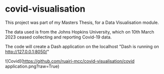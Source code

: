 # covid-visualisation
This project was part of my Masters Thesis, for a Data Visualisation module. 

The data used is from the Johns Hopkins University, which on 10th March 2023 ceased collecting and reporting Covid-19 data. 

The code will create a Dash application on the localhost "Dash is running on http://127.0.0.1:8050/"

![Covid](https://github.com/ruairi-mcc/covid-visualisation/covid application.png?raw=True)
